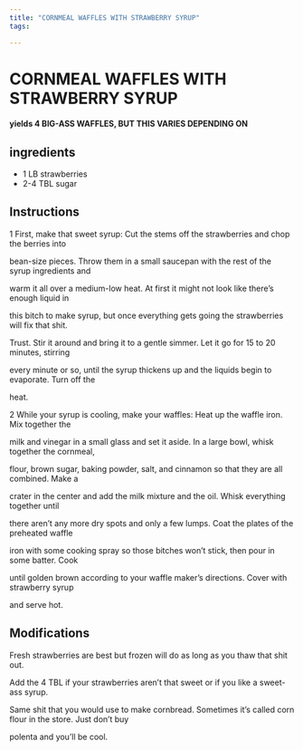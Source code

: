 ```yaml
---
title: "CORNMEAL WAFFLES WITH STRAWBERRY SYRUP"
tags:

---
```


# CORNMEAL WAFFLES WITH STRAWBERRY SYRUP

#### yields  4 BIG-ASS WAFFLES, BUT THIS VARIES DEPENDING ON


## ingredients
* 1 LB strawberries 
* 2-4 TBL sugar 


## Instructions

1 First, make that sweet syrup: Cut the stems off the strawberries and chop the berries into

bean-size pieces. Throw them in a small saucepan with the rest of the syrup ingredients and

warm it all over a medium-low heat. At first it might not look like there’s enough liquid in

this bitch to make syrup, but once everything gets going the strawberries will fix that shit.

Trust. Stir it around and bring it to a gentle simmer. Let it go for 15 to 20 minutes, stirring

every minute or so, until the syrup thickens up and the liquids begin to evaporate. Turn off the

heat.

2 While your syrup is cooling, make your waffles: Heat up the waffle iron. Mix together the

milk and vinegar in a small glass and set it aside. In a large bowl, whisk together the cornmeal,

flour, brown sugar, baking powder, salt, and cinnamon so that they are all combined. Make a

crater in the center and add the milk mixture and the oil. Whisk everything together until

there aren’t any more dry spots and only a few lumps. Coat the plates of the preheated waffle

iron with some cooking spray so those bitches won’t stick, then pour in some batter. Cook

until golden brown according to your waffle maker’s directions. Cover with strawberry syrup

and serve hot.



## Modifications
Fresh strawberries are best but frozen will do as long as you thaw that shit out.

 Add the 4 TBL if your strawberries aren’t that sweet or if you like a sweet-ass syrup.

 Same shit that you would use to make cornbread. Sometimes it’s called corn flour in the store. Just don’t buy

polenta and you’ll be cool.




